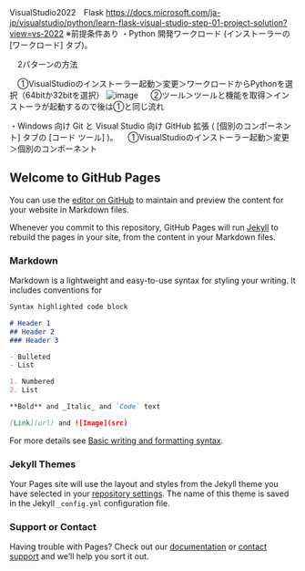 VisualStudio2022　Flask
https://docs.microsoft.com/ja-jp/visualstudio/python/learn-flask-visual-studio-step-01-project-solution?view=vs-2022
※前提条件あり
・Python 開発ワークロード (インストーラーの [ワークロード] タブ)。 

　2パターンの方法

　①VisualStudioのインストーラー起動＞変更＞ワークロードからPythonを選択（64bitか32bitを選択）
 ![image](https://user-images.githubusercontent.com/61240070/150640834-7ed6e787-5809-479b-8a93-a7a55a731b0f.png)
　
  ②ツール＞ツールと機能を取得＞インストーラが起動するので後は①と同じ流れ

・Windows 向け Git と Visual Studio 向け GitHub 拡張 ( [個別のコンポーネント] タブの [コード ツール] )。
　①VisualStudioのインストーラー起動＞変更＞個別のコンポーネント






## Welcome to GitHub Pages

You can use the [editor on GitHub](https://github.com/fru69syo/know-how/edit/main/docs/index.md) to maintain and preview the content for your website in Markdown files.

Whenever you commit to this repository, GitHub Pages will run [Jekyll](https://jekyllrb.com/) to rebuild the pages in your site, from the content in your Markdown files.

### Markdown

Markdown is a lightweight and easy-to-use syntax for styling your writing. It includes conventions for

```markdown
Syntax highlighted code block

# Header 1
## Header 2
### Header 3

- Bulleted
- List

1. Numbered
2. List

**Bold** and _Italic_ and `Code` text

[Link](url) and ![Image](src)
```

For more details see [Basic writing and formatting syntax](https://docs.github.com/en/github/writing-on-github/getting-started-with-writing-and-formatting-on-github/basic-writing-and-formatting-syntax).

### Jekyll Themes

Your Pages site will use the layout and styles from the Jekyll theme you have selected in your [repository settings](https://github.com/fru69syo/know-how/settings/pages). The name of this theme is saved in the Jekyll `_config.yml` configuration file.

### Support or Contact

Having trouble with Pages? Check out our [documentation](https://docs.github.com/categories/github-pages-basics/) or [contact support](https://support.github.com/contact) and we’ll help you sort it out.
